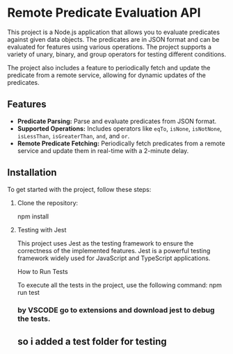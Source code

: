 # Remote Predicate Evaluation API

This project is a Node.js application that allows you to evaluate predicates against given data objects. The predicates are in JSON format and can be evaluated for features using various operations. The project supports a variety of unary, binary, and group operators for testing different conditions.

The project also includes a feature to periodically fetch and update the predicate from a remote service, allowing for dynamic updates of the predicates.

## Features

- **Predicate Parsing:** Parse and evaluate predicates from JSON format.
- **Supported Operations:** Includes operators like `eqTo`, `isNone`, `isNotNone`, `isLessThan`, `isGreaterThan`, `and`, and `or`.
- **Remote Predicate Fetching:** Periodically fetch predicates from a remote service and update them in real-time with a 2-minute delay.

## Installation

To get started with the project, follow these steps:

1. Clone the repository:

   npm install

2. Testing with Jest

   This project uses Jest as the testing framework to ensure the correctness of the implemented features. Jest is a powerful testing framework widely used for JavaScript and TypeScript applications.

   How to Run Tests

   To execute all the tests in the project, use the following command:
   npm run test

   ### by VSCODE go to extensions and download jest to debug the tests.

   ## so i added a test folder for testing